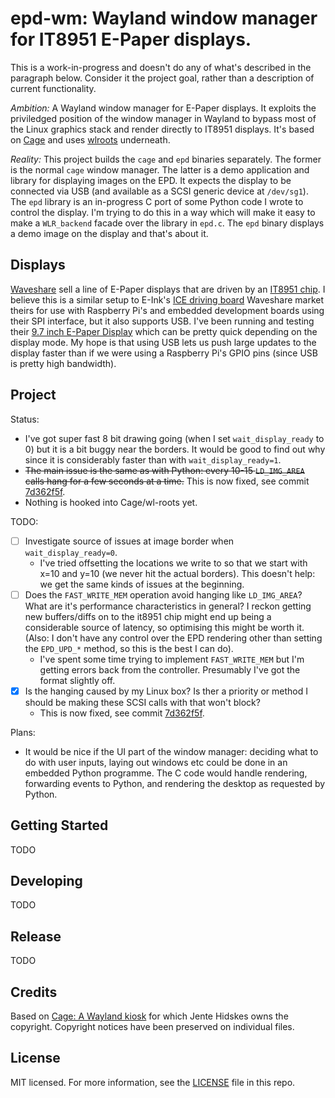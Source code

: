 # epd-wm: Wayland window manager for IT8951 E-Paper displays.

This is a work-in-progress and doesn't do any of what's described in
the paragraph below. Consider it the project goal, rather than a
description of current functionality.

*Ambition:* A Wayland window manager for E-Paper displays. It exploits
the priviledged position of the window manager in Wayland to bypass
most of the Linux graphics stack and render directly to IT8951
displays. It's based on [Cage](https://hjdskes.nl/projects/cage) and
uses [wlroots](https://github.com/swaywm/wlroots) underneath.

*Reality:* This project builds the `cage` and `epd` binaries
separately. The former is the normal `cage` window manager. The latter
is a demo application and library for displaying images on the EPD. It
expects the display to be connected via USB (and available as a SCSI
generic device at `/dev/sg1`). The `epd` library is an in-progress C
port of some Python code I wrote to control the display. I'm trying to
do this in a way which will make it easy to make a `WLR_backend`
facade over the library in `epd.c`. The `epd` binary displays a demo
image on the display and that's about it.


## Displays

[Waveshare](https://www.waveshare.com/) sell a line of E-Paper
displays that are driven by an 
[IT8951 chip](http://www.ite.com.tw/en/product/view?mid=95). 
I believe this is a similar setup to E-Ink's 
[ICE driving board](https://shopkits.eink.com/product/ice-driving-board/)
Waveshare market theirs for use with Raspberry Pi's and embedded
development boards using their SPI interface, but it also supports USB.
I've been running and testing their
[9.7 inch E-Paper Display](https://www.waveshare.com/9.7inch-e-paper-hat.htm)
which can be pretty quick depending on the display mode. My hope is
that using USB lets us push large updates to the display faster than if
we were using a Raspberry Pi's GPIO pins (since USB is pretty high
bandwidth).

## Project
Status:

  - I've got super fast 8 bit drawing going (when I set
    `wait_display_ready` to 0) but it is a bit buggy near the
    borders. It would be good to find out why since it is considerably
    faster than with `wait_display_ready=1`.
  - ~~The main issue is the same as with Python: every 10-15
    `LD_IMG_AREA` calls hang for a few seconds at a time.~~ 
    This is now fixed, see commit [7d362f5f](https://github.com/dj311/epd-wm/commit/7d362f5f686b1d6541910843c60f21bc284532e2).
  - Nothing is hooked into Cage/wl-roots yet.

TODO:

  - [ ] Investigate source of issues at image border when `wait_display_ready=0`.
    - I've tried offsetting the locations we write to so that we start
      with x=10 and y=10 (we never hit the actual borders). This
      doesn't help: we get the same kinds of issues at the beginning.
  - [ ] Does the `FAST_WRITE_MEM` operation avoid hanging like
        `LD_IMG_AREA`? What are it's performance characteristics in
        general? I reckon getting new buffers/diffs on to the it8951
        chip might end up being a considerable source of latency, so
        optimising this might be worth it. (Also: I don't have any
        control over the EPD rendering other than setting the
        `EPD_UPD_*` method, so this is the best I can do).
    - I've spent some time trying to implement `FAST_WRITE_MEM` but I'm 
      getting errors back from the controller. Presumably I've got the 
      format slightly off.
  - [x] Is the hanging caused by my Linux box? Is ther a priority or
        method I should be making these SCSI calls with that won't
        block?
    - This is now fixed, see commit [7d362f5f](https://github.com/dj311/epd-wm/commit/7d362f5f686b1d6541910843c60f21bc284532e2).
      

Plans:

  - It would be nice if the UI part of the window manager: deciding
    what to do with user inputs, laying out windows etc could be done
    in an embedded Python programme. The C code would handle
    rendering, forwarding events to Python, and rendering the desktop
    as requested by Python.

## Getting Started
TODO

## Developing
TODO

## Release
TODO

## Credits
Based on [Cage: A Wayland kiosk](https://github.com/Hjdskes/cage) for which Jente Hidskes owns the copyright. Copyright notices have been preserved on individual files.

## License
MIT licensed. For more information, see the [LICENSE](./LICENSE) file in this repo.
